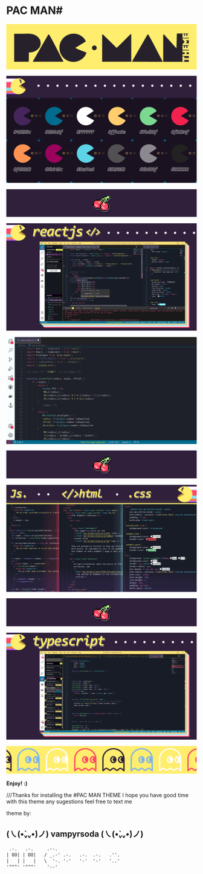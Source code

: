 # PAC MAN#

![Image of Theme](images/i-game-title.png)

![Image of Theme](images/i-header.png)

![Image - Cherry](images/xxx-cherry.png)

![Image of Theme](images/ii-reactjs.png)

![Image of Theme](images/ii-reactjs-close.png)

![Image - Cherry](images/xxx-cherry.png)

![Image of Theme](images/iii-dom.png)

![Image - Cherry](images/xxx-cherry.png)

![Image of Theme](images/iv-typescript.png)

![Image of Ghost](images/xxx-ghost.png)

**Enjoy! :)**

///Thanks for installing the #PAC MAN THEME I hope you have good time with this theme
any sugestions feel free to text me

theme by:

## (㇏(•̀ᵥᵥ•́)ノ) vampyrsoda (㇏(•̀ᵥᵥ•́)ノ)

     .-.   .-.     .--.
    | OO| | OO|   / _.-' .-.   .-.  .-.   .''.
    |   | |   |   \  '-. '-'   '-'  '-'   '..'
    '^^^' '^^^'    '--'
